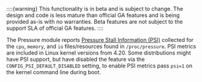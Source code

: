::::{warning}
This functionality is in beta and is subject to change. The design and code is less mature than official GA features and is being provided as-is with no warranties. Beta features are not subject to the support SLA of official GA features.
::::


The Pressure module reports [Pressure Stall Information (PSI)](https://www.kernel.org/doc/Documentation/accounting/psi.txt) collected for the `cpu`, `memory`, and `io` files/resources found in `/proc/pressure`. PSI metrics are included in Linux kernel versions from 4.20. Some distributions might have PSI support, but have disabled the feature via the `CONFIG_PSI_DEFAULT_DISABLED` setting, to enable PSI metrics pass `psi=1` on the kernel command line during boot.
